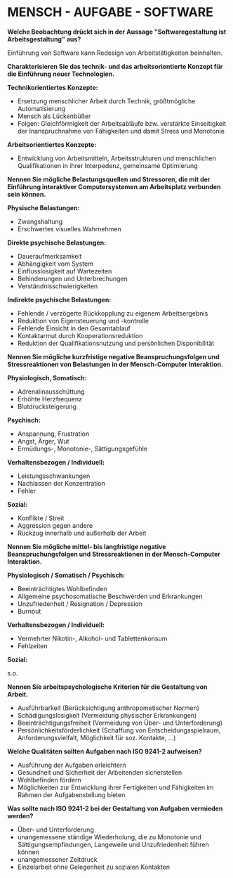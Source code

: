 # MENSCH - AUFGABE - SOFTWARE

**Welche Beobachtung drückt sich in der Aussage "Softwaregestaltung ist Arbeitsgestaltung" aus?**

Einführung von Software kann Redesign von Arbeitstätigkeiten beinhalten.

**Charakterisieren Sie das technik- und das arbeitsorientierte Konzept für die Einführung neuer Technologien.**

**Technikorientiertes Konzepte:**

- Ersetzung menschlicher Arbeit durch Technik, größtmögliche Automatisierung
- Mensch als Lückenbüßer
- Folgen: Gleichförmigkeit der Arbeitsabläufe bzw. verstärkte Einseitigkeit der
  Inanspruchnahme von Fähigkeiten und damit Stress und Monotonie

**Arbeitsorientiertes Konzepte:**

- Entwicklung von Arbeitsmitteln, Arbeitsstrukturen und menschlichen Qualifikationen in ihrer Interpedenz, gemeinsame Optimierung

**Nennen Sie mögliche Belastungsquellen und Stressoren, die mit der Einführung interaktiver Computersystemen am Arbeitsplatz verbunden sein können.**

**Physische Belastungen:**

- Zwangshaltung
- Erschwertes visuelles Wahrnehmen

**Direkte psychische Belastungen:**

- Daueraufmerksamkeit
- Abhängigkeit vom System
- Einflusslosigkeit auf Wartezeiten
- Behinderungen und Unterbrechungen
- Verständnisschwierigkeiten

**Indirekte psychische Belastungen:**

- Fehlende / verzögerte Rückkopplung zu eigenem Arbeitsergebnis
- Reduktion von Eigensteuerung und -kontrolle
- Fehlende Einsicht in den Gesamtablauf
- Kontaktarmut durch Kooperationsreduktion
- Reduktion der Qualifikationsnutzung und persönlichen Disponibilität

**Nennen Sie mögliche kurzfristige negative Beanspruchungsfolgen und Stressreaktionen von Belastungen in der Mensch-Computer Interaktion.**

**Physiologisch, Somatisch:**

- Adrenalinausschüttung
- Erhöhte Herzfrequenz
- Blutdrucksteigerung

**Psychisch:**

- Anspannung, Frustration
- Angst, Ärger, Wut
- Ermüdungs-, Monotonie-, Sättigungsgefühle

**Verhaltensbezogen / Individuell:**

- Leistungsschwankungen
- Nachlassen der Konzentration
- Fehler

**Sozial:**

- Konflikte / Streit
- Aggression gegen andere
- Rückzug innerhalb und außerhalb der Arbeit

**Nennen Sie mögliche mittel- bis langfristige negative Beanspruchungsfolgen und Stressreaktionen in der Mensch-Computer Interaktion.**

 **Physiologisch / Somatisch / Psychisch:**

- Beeinträchtigtes Wohlbefinden
- Allgemeine psychosomatische Beschwerden und Erkrankungen
- Unzufriedenheit / Resignation / Depression
- Burnout

 **Verhaltensbezogen / Individuell:**

- Vermehrter Nikotin-, Alkohol- und Tablettenkonsum
- Fehlzeiten

 **Sozial:**

 s.o.

**Nennen Sie arbeitspsychologische Kriterien für die Gestaltung von Arbeit.**

- Ausführbarkeit (Berücksichtigung anthropometischer Normen)
- Schädigungslosigkeit (Vermeidung physischer Erkrankungen)
- Beeinträchtigungsfreiheit (Vermeidung von Über- und Unterforderung)
- Persönlichkeitsförderlichkeit (Schaffung von Entscheidungsspielraum, Anforderungsvielfalt, Möglichkeit für soz. Kontakte, ...)

**Welche Qualitäten sollten Aufgaben nach ISO 9241-2 aufweisen?**

- Ausführung der Aufgaben erleichtern
- Gesundheit und Sicherheit der Arbeitenden sicherstellen
- Wohlbefinden fördern
- Möglichkeiten zur Entwicklung ihrer Fertigkeiten und Fähigkeiten im Rahmen der Aufgabenstellung bieten

**Was sollte nach ISO 9241-2 bei der Gestaltung von Aufgaben vermieden werden?**

- Über- und Unterforderung
- unangemessene ständige Wiederholung, die zu Monotonie und Sättigungsempfindungen, Langeweile und Unzufriedenheit führen können
- unangemessener Zeitdruck
- Einzelarbeit ohne Gelegenheit zu sozialen Kontakten
